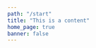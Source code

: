 ```yaml
---
path: "/start"
title: "This is a content"
home_page: true
banner: false
---
```


<start-hero title="Start Learning" subtitle=" Lorem ipsum dolor sit amet, consetetur sadipscing elitr, sed diam nonumy consetetur sadipscing consetetur sadipscing elitr">

<homepage-grid></homepage-grid>
